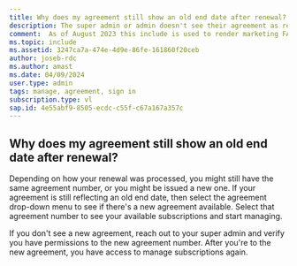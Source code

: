 ```yaml
---
title: Why does my agreement still show an old end date after renewal?
description: The super admin or admin doesn't see their agreement as renewed in the portal.
comment:  As of August 2023 this include is used to render marketing FAQ content for VS Subscriptions in the following portals - VSCom, Manage, and My portals. It was not used for learn.microsoft.com content at that time. SMEs are Jose Becerra and Larissa Crawford of Red Door Collaborative and Angela Cao-Hong.
ms.topic: include
ms.assetid: 3247ca7a-474e-4d9e-86fe-161860f20ceb
author: joseb-rdc
ms.author: amast
ms.date: 04/09/2024
user.type: admin
tags: manage, agreement, sign in
subscription.type: vl
sap.id: 4e55abf9-8505-ecdc-c55f-c67a167a357c
---
```


## Why does my agreement still show an old end date after renewal?
Depending on how your renewal was processed, you might still have the same agreement number, or you might be issued a new one. If your agreement is still reflecting an old end date, then select the agreement drop-down menu to see if there's a new agreement available. Select that agreement number to see your available subscriptions and start managing. 

If you don't see a new agreement, reach out to your super admin and verify you have permissions to the new agreement number. After you're to the new agreement, you have access to manage subscriptions again. 